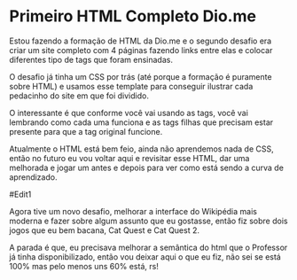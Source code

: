 # Primeiro HTML Completo Dio.me

Estou fazendo a formação de HTML da Dio.me e o segundo desafio era criar um site completo com 4 páginas fazendo links entre elas e colocar diferentes tipo de tags que foram ensinadas.

O desafio já tinha um CSS por trás (até porque a formação é puramente sobre HTML) e usamos esse template para conseguir ilustrar cada pedacinho do site em que foi dividido.

O interessante é que conforme você vai usando as tags, você vai lembrando como cada uma funciona e as tags filhas que precisam estar presente para que a tag original funcione.

Atualmente o HTML está bem feio, ainda não aprendemos nada de CSS, então no futuro eu vou voltar aqui e revisitar esse HTML, dar uma melhorada e jogar um antes e depois para ver como está sendo a curva de aprendizado.

#Edit1

Agora tive um novo desafio, melhorar a interface do Wikipédia mais moderna e fazer sobre algum assunto que eu gostasse, então fiz sobre dois jogos que eu bem bacana, Cat Quest e Cat Quest 2.

A parada é que, eu precisava melhorar a semântica do html que o Professor já tinha disponibilizado, então vou deixar aqui o que eu fiz, não sei se está 100% mas pelo menos uns 60% está, rs!

